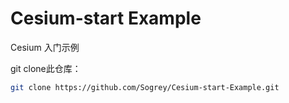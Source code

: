 # Cesium-start Example
Cesium 入门示例

git  clone此仓库：

``` bash
git clone https://github.com/Sogrey/Cesium-start-Example.git
```

